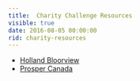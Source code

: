 ```yaml
---
title:  Charity Challenge Resources
visible: true
date: 2016-08-05 00:00:00
rid: charity-resources
---
```

* [Holland Bloorview](/holland-bloorview/)
* [Prosper Canada](/prosper/)
